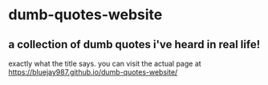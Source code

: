 # dumb-quotes-website
## a collection of dumb quotes i've heard in real life!

exactly what the title says.
you can visit the actual page at https://bluejay987.github.io/dumb-quotes-website/

